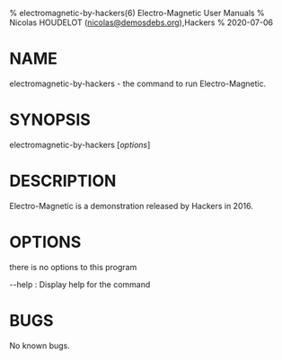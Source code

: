% electromagnetic-by-hackers(6) Electro-Magnetic User Manuals
% Nicolas HOUDELOT (nicolas@demosdebs.org),Hackers
% 2020-07-06

# NAME
electromagnetic-by-hackers - the command to run Electro-Magnetic.

# SYNOPSIS
electromagnetic-by-hackers [*options*]

# DESCRIPTION
Electro-Magnetic is a demonstration released by Hackers in 2016.

# OPTIONS
there is no options to this program

\--help
:   Display help for the command

# BUGS
No known bugs.
